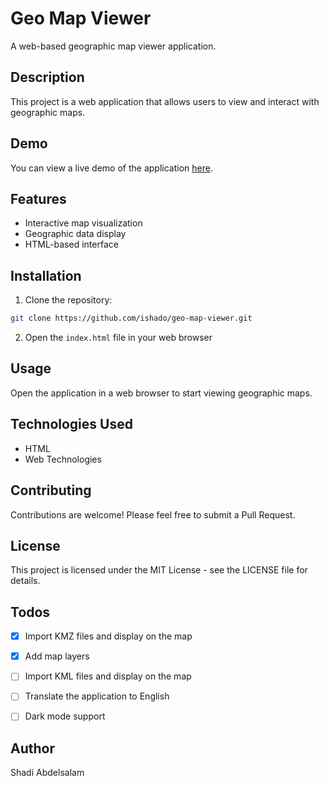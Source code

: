 # Geo Map Viewer

A web-based geographic map viewer application.

## Description

This project is a web application that allows users to view and interact with geographic maps.

## Demo

You can view a live demo of the application [here](https://ishado.github.io/geo-map-viewer/).

## Features

- Interactive map visualization
- Geographic data display
- HTML-based interface

## Installation

1. Clone the repository:
```bash
git clone https://github.com/ishado/geo-map-viewer.git
```

2. Open the `index.html` file in your web browser

## Usage

Open the application in a web browser to start viewing geographic maps.

## Technologies Used

- HTML
- Web Technologies

## Contributing

Contributions are welcome! Please feel free to submit a Pull Request.

## License

This project is licensed under the MIT License - see the LICENSE file for details.

## Todos

- [X] Import KMZ files and display on the map
- [X] Add map layers
- [ ] Import KML files and display on the map
- [ ] Translate the application to English
- [ ] Dark mode support


## Author

Shadi Abdelsalam
